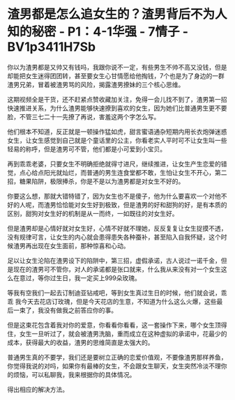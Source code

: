 # 渣男都是怎么追女生的？渣男背后不为人知的秘密 - P1：4-1华强 - 7情子 - BV1p3411H7Sb

你以为渣男都是又帅又有钱吗，我跟你说不一定，有些男生不帅不高又没钱，但是却能把女生迷得团团转，甚至要女生心甘情愿给他掏钱，7个也是为了身边的一群渣男兄弟，冒着被渣男骂的风险，揭露渣男撩妹的三个核心思维。

这期视频全是干货，还不赶紧点赞收藏加关注，免得一会儿找不到了，渣男第一招快速推进关系，为什么渣男能够快速撩到喜欢的女生，因为她们比普通男生更不要脸，不管三七二十一先撩了再说，害羞这两个字怎么写。

他们根本不知道，反正就是一顿操作猛如虎，甜言蜜语通杂短期内用长衣炮弹迷惑女生，让女生感觉到自己就是个童话里的公主，你看老实人平时可不让女生叫一些轻易的称呼，但是渣男可不管，他们都是小可爱到小宝贝。

再到乖乖老婆，只要女生不明确拒绝就得寸进尺，继续推进，让女生产生恋爱的错觉，点心给点阳光就灿烂，而普通的男生连食堂都不敢，生怕让女生不开心，第二招，糖果陷阱，极限捧杀，你是不是以为渣男都是对女生不好的。

你要这么想，那就大错特错了，因为女生也不是傻子，他为什么要喜欢一个对他不好的人呢，而渣男恰恰能对女生好到极致，但是渣男的好和甜狗的好，是有本质的区别，甜狗对女生好的机制是从一而终，一如既往的对女生好。

但是渣男却是心情好就对女生好，心情不好就不理她，反反复复让女生捉摸不透，没有规律可言，让女生的内心就会患得患失各种蚕补，甚至陷入自我怀疑，这个时候渣男再出现在女生面前，那种惊喜和心动。

足以让女生沦陷在渣男设下的陷阱中，第三招，虚假承诺，古人说过一诺千金，但是现在的渣男可不管你，对人的承诺都是张口就来，什么我从来没有对一个女生这么在意过，等你过生日，我一定买上999朵玫瑰。

等我有空我们一起去订制迪亚钻戒吧，等到女生真过生日的时候，他们就会说，乖乖 我今天去花店订玫瑰，但是今天花店的生意，不知道为什么这么火爆，这些最后一束了，我没有做我之前答应你的事。

但是这束花包含着我对你的爱意，你看看你看看，这一套操作下来，哪个女生顶得住，女生一旦听过了，就会被渣男洗脑，重而成立在这种虚拟的承诺中，花最少的成本，获得最大的收益，渣男的思维简直是太强大的。

普通男生真的不要学，我们还是要树立正确的恋爱价值观，不要像渣男那样养鱼，你觉得我说的对吗，如果你有最棒的女生，不会跟女生聊天，女生突然冷淡不理你的烦恼，可以私聊我，我来根据你的具体情况。

得出相应的解决方法。